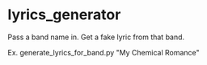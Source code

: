 # lyrics_generator

Pass a band name in. Get a fake lyric from that band.

Ex. generate_lyrics_for_band.py "My Chemical Romance"


